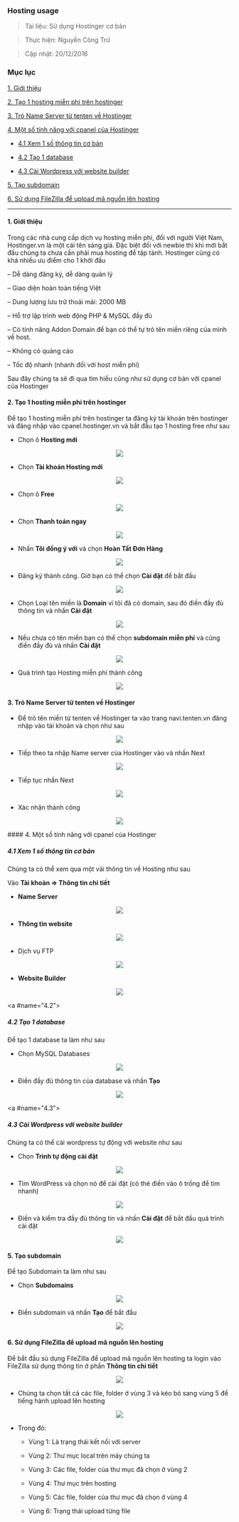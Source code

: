 
### Hosting usage

> Tài liệu: Sử dụng Hostinger cơ bản

> Thực hiện: Nguyễn Công Trứ

> Cập nhật: 20/12/2016

### Mục lục

[1. Giới thiệu](#1)

[2. Tạo 1 hosting miễn phí trên hostinger](#2)

[3. Trỏ Name Server từ tenten về Hostinger](#3)

[4. Một số tính năng với cpanel của Hostinger](#4)

- [4.1 Xem 1 số thông tin cơ bản](#4.1)

- [4.2 Tạo 1 database](#4.2)

- [4.3 Cài Wordpress với website builder](#4.3)

[5. Tạo subdomain](#5)

[6. Sử dụng FileZilla để upload mã nguồn lên hosting](#6)

***

<a name="1"></a>
#### 1. Giới thiệu

Trong các nhà cung cấp dịch vụ hosting miễn phí, đối với người Việt Nam, Hostinger.vn là một cái tên sáng giá. Đặc biệt đối với newbie thì khi mới bắt đầu chúng ta chưa cần phải mua hosting để tập tành. Hostinger cũng có khá nhiều ưu điểm cho 1 khởi đầu

– Dễ dàng đăng ký, dễ dàng quản lý

– Giao diện hoàn toàn tiếng Việt

– Dung lượng lưu trữ thoải mái: 2000 MB

– Hỗ trợ lập trình web động PHP & MySQL đầy đủ

– Có tính năng Addon Domain để bạn có thể tự trỏ tên miền riêng của mình về host.

– Không có quảng cáo

– Tốc độ nhanh (nhanh đối với host miễn phí)

Sau đây chúng ta sẽ đi qua tìm hiểu cũng như sử dụng cơ bản với cpanel của Hostinger


<a name="2"></a>
#### 2. Tạo 1 hosting miễn phí trên hostinger

Để tạo 1 hosting miễn phí trên hostinger ta đăng ký tài khoản trên hostinger và đăng nhập vào cpanel.hostinger.vn và bắt đầu tạo 1 hosting free như sau

- Chọn ô **Hosting mới**

<p align="center"><img src="https://github.com/hellsins/sysadmin_level1/blob/master/Task23_Hosting_Usage/Image/2_1.png" /></p>

- Chọn **Tài khoản Hosting mới**

<p align="center"><img src="https://github.com/hellsins/sysadmin_level1/blob/master/Task23_Hosting_Usage/Image/2_2.png" /></p>

- Chọn ô **Free**

<p align="center"><img src="https://github.com/hellsins/sysadmin_level1/blob/master/Task23_Hosting_Usage/Image/2_3.png" /></p>

- Chọn **Thanh toán ngay**

<p align="center"><img src="https://github.com/hellsins/sysadmin_level1/blob/master/Task23_Hosting_Usage/Image/2_4.png" /></p>

- Nhấn **Tôi đồng ý với** và chọn **Hoàn Tất Đơn Hàng**

<p align="center"><img src="https://github.com/hellsins/sysadmin_level1/blob/master/Task23_Hosting_Usage/Image/2_5.png" /></p>

- Đăng ký thành công. Giờ bạn có thể chọn **Cài đặt** để bắt đầu

<p align="center"><img src="https://github.com/hellsins/sysadmin_level1/blob/master/Task23_Hosting_Usage/Image/2_6.png" /></p>

- Chọn Loại tên miền là **Domain** vì tôi đã có domain, sau đó điền đầy đủ thông tin và nhấn **Cài đặt**

<p align="center"><img src="https://github.com/hellsins/sysadmin_level1/blob/master/Task23_Hosting_Usage/Image/2_7.png" /></p>

- Nếu chưa có tên miền bạn có thể chọn **subdomain miễn phí** và cũng điền đầy đủ và nhấn **Cài đặt**

<p align="center"><img src="https://github.com/hellsins/sysadmin_level1/blob/master/Task23_Hosting_Usage/Image/2_8.png" /></p>

- Quá trình tạo Hosting miễn phí thành công

<p align="center"><img src="https://github.com/hellsins/sysadmin_level1/blob/master/Task23_Hosting_Usage/Image/2_9.png" /></p>

<a name="3"></a>
#### 3. Trỏ Name Server từ tenten về Hostinger

- Để trỏ tên miền từ tenten về Hostinger ta vào trang navi.tenten.vn đăng nhập vào tài khoản và chọn như sau

<p align="center"><img src="https://github.com/hellsins/sysadmin_level1/blob/master/Task23_Hosting_Usage/Image/3_1.png" /></p>

- Tiếp theo ta nhập Name server của Hostinger vào và nhấn Next

<p align="center"><img src="https://github.com/hellsins/sysadmin_level1/blob/master/Task23_Hosting_Usage/Image/3_2.png" /></p>

- Tiếp tục nhấn Next

<p align="center"><img src="https://github.com/hellsins/sysadmin_level1/blob/master/Task23_Hosting_Usage/Image/3_3.png" /></p>

- Xác nhận thành công

<p align="center"><img src="https://github.com/hellsins/sysadmin_level1/blob/master/Task23_Hosting_Usage/Image/3_4.png" /></p>
<a name="4"></a>
#### 4. Một số tính năng với cpanel của Hostinger

<a name="4.1"></a>
##### 4.1 Xem 1 số thông tin cơ bản

Chúng ta có thể xem qua một vài thông tin về Hosting như sau

Vào **Tài khoản => Thông tin chi tiết**

- **Name Server**

<p align="center"><img src="https://github.com/hellsins/sysadmin_level1/blob/master/Task23_Hosting_Usage/Image/4_1_1.png" /></p>

- **Thông tin website**

<p align="center"><img src="https://github.com/hellsins/sysadmin_level1/blob/master/Task23_Hosting_Usage/Image/4_1_2.png" /></p>

- Dịch vụ FTP

<p align="center"><img src="https://github.com/hellsins/sysadmin_level1/blob/master/Task23_Hosting_Usage/Image/4_1_3.png" /></p>

- **Website Builder**

<p align="center"><img src="https://github.com/hellsins/sysadmin_level1/blob/master/Task23_Hosting_Usage/Image/4_1_4.png" /></p>

<a #name="4.2"></a>
##### 4.2 Tạo 1 database

Để tạo 1 database ta làm như sau

- Chọn MySQL Databases

<p align="center"><img src="https://github.com/hellsins/sysadmin_level1/blob/master/Task23_Hosting_Usage/Image/4_2_1.png" /></p>

- Điền đầy đủ thông tin của database và nhấn **Tạo**

<p align="center"><img src="https://github.com/hellsins/sysadmin_level1/blob/master/Task23_Hosting_Usage/Image/4_2_2.png" /></p>

<a #name="4.3"></a>
##### 4.3 Cài Wordpress với website builder

Chúng ta có thể cài wordpress tự động với website như sau

- Chọn **Trình tự động cài đặt**

<p align="center"><img src="https://github.com/hellsins/sysadmin_level1/blob/master/Task23_Hosting_Usage/Image/4_3_1.png" /></p>

- Tìm WordPress và chọn nó để cài đặt (có thẻ điền vào ô trống để tìm nhanh)

<p align="center"><img src="https://github.com/hellsins/sysadmin_level1/blob/master/Task23_Hosting_Usage/Image/4_3_2.png" /></p>

- Điền và kiểm tra đầy đủ thông tin và nhấn **Cài đặt** để bắt đầu quá trình cài đặt

<p align="center"><img src="https://github.com/hellsins/sysadmin_level1/blob/master/Task23_Hosting_Usage/Image/4_3_3.png" /></p>

<a name="5"></a>
#### 5. Tạo subdomain

Để tạo Subdomain ta làm như sau

- Chọn **Subdomains**

<p align="center"><img src="https://github.com/hellsins/sysadmin_level1/blob/master/Task23_Hosting_Usage/Image/5_1.png" /></p>

- Điền subdomain và nhấn **Tạo** để bắt đầu 

<p align="center"><img src="https://github.com/hellsins/sysadmin_level1/blob/master/Task23_Hosting_Usage/Image/5_2.png" /></p>

<a name="6"></a>
#### 6. Sử dụng FileZilla để upload mã nguồn lên hosting

Để bắt đầu sủ dụng FileZilla để upload mã nguồn lên hosting  ta login vào FileZilla sử dụng thông tin ở phần **Thông tin chi tiết**

<p align="center"><img src="https://github.com/hellsins/sysadmin_level1/blob/master/Task23_Hosting_Usage/Image/6_1.png" /></p>

- Chúng ta chọn tất cả các file, folder ở vùng 3 và kéo bỏ sang vùng 5 để tiếng hành upload lên hosting

<p align="center"><img src="https://github.com/hellsins/sysadmin_level1/blob/master/Task23_Hosting_Usage/Image/6_2.png" /></p>

- Trong đó:

	+ Vùng 1: Là trạng thái kết nối với server 

	+ Vùng 2: Thư mục local  trên máy chúng ta

	+ Vùng 3: Các file, folder của thư mục đã chọn ở vùng 2

	+ Vùng 4: Thư mục trên hosting

	+ Vùng 5: Các file, folder của thư mục đã chọn ở vùng 4

	+ Vùng 6: Trạng thái upload từng file
